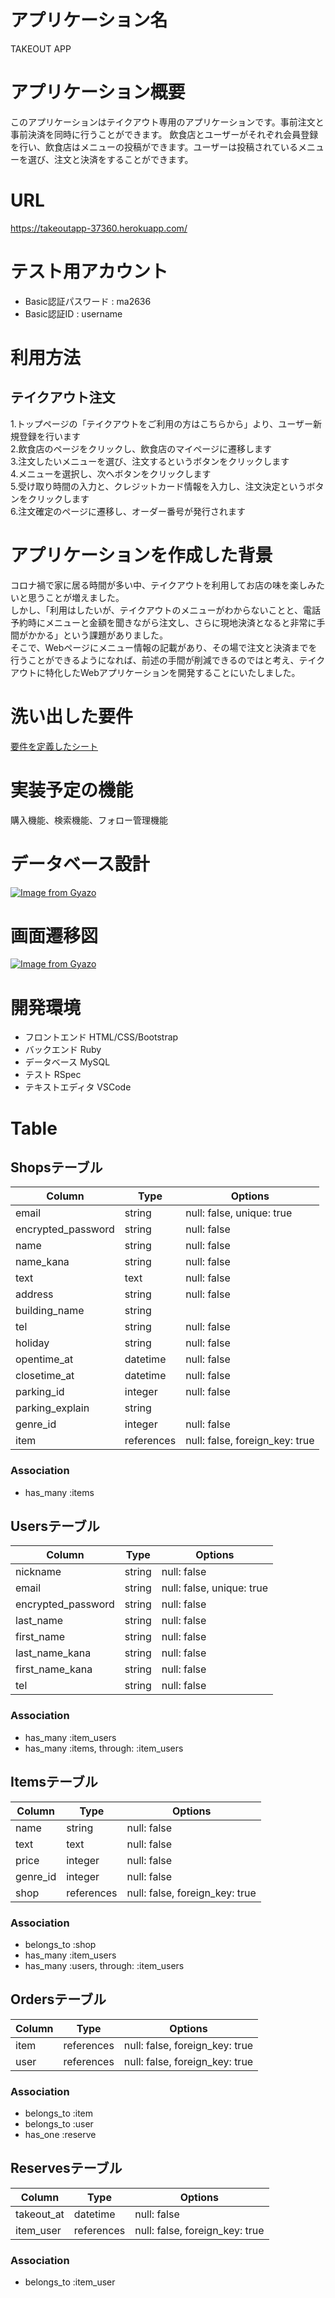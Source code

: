 # アプリケーション名

TAKEOUT APP

# アプリケーション概要

このアプリケーションはテイクアウト専用のアプリケーションです。事前注文と事前決済を同時に行うことができます。
飲食店とユーザーがそれぞれ会員登録を行い、飲食店はメニューの投稿ができます。ユーザーは投稿されているメニューを選び、注文と決済をすることができます。

# URL

https://takeoutapp-37360.herokuapp.com/

# テスト用アカウント

- Basic認証パスワード : ma2636
- Basic認証ID : username

# 利用方法

## テイクアウト注文
1.トップページの「テイクアウトをご利用の方はこちらから」より、ユーザー新規登録を行います  
2.飲食店のページをクリックし、飲食店のマイページに遷移します  
3.注文したいメニューを選び、注文するというボタンをクリックします  
4.メニューを選択し、次へボタンをクリックします  
5.受け取り時間の入力と、クレジットカード情報を入力し、注文決定というボタンをクリックします  
6.注文確定のページに遷移し、オーダー番号が発行されます  
  
  
# アプリケーションを作成した背景

コロナ禍で家に居る時間が多い中、テイクアウトを利用してお店の味を楽しみたいと思うことが増えました。  
しかし、「利用はしたいが、テイクアウトのメニューがわからないことと、電話予約時にメニューと金額を聞きながら注文し、さらに現地決済となると非常に手間がかかる」という課題がありました。  
そこで、Webページにメニュー情報の記載があり、その場で注文と決済までを行うことができるようになれば、前述の手間が削減できるのではと考え、テイクアウトに特化したWebアプリケーションを開発することにいたしました。

# 洗い出した要件

[要件を定義したシート](https://docs.google.com/spreadsheets/d/14zTJDloLGlPCN9W_hA7bIlXY0omAEyi8hdnsbLrplDk/edit?usp=sharing)

# 実装予定の機能

購入機能、検索機能、フォロー管理機能

# データベース設計

[![Image from Gyazo](https://i.gyazo.com/22a0085be57ab6e4560322cc2738dcb8.png)](https://gyazo.com/22a0085be57ab6e4560322cc2738dcb8)

# 画面遷移図

[![Image from Gyazo](https://i.gyazo.com/6e4ce776ba124e136669cb3f572f8ee4.png)](https://gyazo.com/6e4ce776ba124e136669cb3f572f8ee4)

# 開発環境

- フロントエンド
HTML/CSS/Bootstrap
- バックエンド
Ruby
- データベース
MySQL
- テスト
RSpec
- テキストエディタ
VSCode

<!-- # ローカルでの動作方法 -->
<!-- # 工夫したポイント -->


# Table

## Shopsテーブル

| Column              | Type       | Options                        |
| ------------------- | ---------- | ------------------------------ |
| email               | string     | null: false, unique: true      |
| encrypted_password  | string     | null: false                    |
| name                | string     | null: false                    |
| name_kana           | string     | null: false                    |
| text                | text       | null: false                    |
| address             | string     | null: false                    |
| building_name       | string     |                                |
| tel                 | string     | null: false                    |
| holiday             | string     | null: false                    |
| opentime_at         | datetime   | null: false                    |
| closetime_at        | datetime   | null: false                    |
| parking_id          | integer    | null: false                    |
| parking_explain     | string     |                                |
| genre_id            | integer    | null: false                    |
| item                | references | null: false, foreign_key: true |

### Association

- has_many :items

## Usersテーブル

| Column             | Type   | Options                     |
| ------------------ | ------ | --------------------------- |
| nickname           | string | null: false                 |
| email              | string | null: false, unique: true   |
| encrypted_password | string | null: false                 |
| last_name          | string | null: false                 |
| first_name         | string | null: false                 |
| last_name_kana     | string | null: false                 |
| first_name_kana    | string | null: false                 |
| tel                | string | null: false                 |

### Association

- has_many :item_users
- has_many :items, through: :item_users

## Itemsテーブル

| Column   | Type       | Options                        |
| -------- | ---------- | ------------------------------ |
| name     | string     | null: false                    |
| text     | text       | null: false                    |
| price    | integer    | null: false                    |
| genre_id | integer    | null: false                    |
| shop     | references | null: false, foreign_key: true |

### Association

- belongs_to :shop
- has_many :item_users
- has_many :users, through: :item_users

## Ordersテーブル

| Column | Type       | Options                        |
| ------ | ---------- | ------------------------------ |
| item   | references | null: false, foreign_key: true |
| user   | references | null: false, foreign_key: true |

### Association

- belongs_to :item
- belongs_to :user
- has_one :reserve

## Reservesテーブル

| Column       | Type       | Options                        |
| ------------ | ---------- | ------------------------------ |
| takeout_at   | datetime   | null: false                    |
| item_user    | references | null: false, foreign_key: true |

### Association

- belongs_to :item_user
